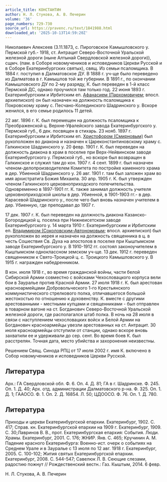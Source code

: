 ```yaml
---
article_title: КОНСТАНТИН
author: Н. Л. Стукова, А. В. Печерин
volume: '36'
page_numbers: 729-730
source_url: https://pravenc.ru/text/1841988.html
downloaded_at: '2025-10-13T14:59:20Z'
---
```


Николаевич Алексеев (3.11.1873, с. Пироговское Камышловского у. Пермской губ.- 1918, ст. Антрацит Северо-Восточной Уральской железной дороги (ныне Алтынай Свердловской железной дороги)), сщмч. (пам. в Соборе новомучеников и исповедников Церкви Русской и в Соборе Екатеринбургских святых), свящ. Из семьи псаломщика. В 1884 г. поступил в Далматовское ДУ. В 1888 г. уч-ще было переведено из Далматова в г. Камышлов той же губернии. В 1891 г., по окончании Камышловского ДУ по 2-му разряду, К. был переведен в 1-й класс Пермской ДС, однако проучился там только год. 22 июня 1893 г. Екатеринбургским и Ирбитским еп. [Афанасием (Пархомовичем](<https://pravenc.ru/text/Афанасием (Пархомовичем.html>); впосл. архиепископ) он был назначен на должность псаломщика к Покровскому храму с. Песчано-Колединского Шадринского у. Вскоре женился, в его семье родилось 11 детей.

22 авг. 1896 г. К. был перемещен на должность псаломщика к Преображенской ц. Верхне-Уфалейского завода Екатеринбургского у. Пермской губ., 6 дек. посвящен в стихарь. 23 нояб. 1897 г. Екатеринбургским и Ирбитским еп. [Христофором (Смирновым)](<https://pravenc.ru/text/Христофором (Смирновым).html>) был рукоположен во диакона и назначен к Цареконстантиновскому храму с. Галкинское Шадринского у. 20 февр. 1901 г. К. был переведен на должность диакона в храм в поселке при Верх-Нейвинском заводе Екатеринбургского у. Пермской губ., но вскоре был возвращен в Галкинское и служил там до кон. 1907 г. 4 сент. 1899 г. был назначен членом-делопроизводителем Комитета по постройке каменного храма в дер. Убиенной Шадринского у. 26 авг. 1901 г. там был заложен храм во имя архистратига Божия Михаила. 30 апр. 1905 г. К. был утвержден членом Галкинского церковноприходского попечительства. Одновременно в 1897-1901 гг. К. также занимал должность учителя церковноприходской школы в дер. Убиенной, в 1901-1903 гг.- в дер. Карасевой Шадринского у., после чего был вновь назначен учителем в дер. Убиенную, где преподавал до 1907 г.

17 дек. 1907 г. К. был переведен на должность диакона Казанско-Богородицкой ц. поселка при Нижнеисетском заводе Екатеринбургского у. 14 марта 1910 г. Екатеринбургским и Ирбитским еп. [Владимиром (Соколовским-Автономовым](<https://pravenc.ru/text/Владимиром (Соколовским-Автономовым.html>); впосл. архиепископ) был рукоположен во иерея и назначен на должность священника в ц. в честь Сошествия Св. Духа на апостолов в поселке при Кыштымском заводе Екатеринбургского у. В 1910-1912 гг. состоял законоучителем в Кыштымском одноклассном земском уч-ще. 13 дек. 1912 г. переведен священником к Свято-Троицкой ц. с. Троицкого Камышловского у. В 1915 г. награжден набедренником.

В кон. июля 1918 г., во время гражданской войны, части белой Сибирской Армии совместно с войсками Чехословацкого корпуса вели бои в Зауралье против Красной Армии. 27 июля 1918 г. К. был арестован красноармейцами Добровольческого 1-го Крестьянского коммунистического стрелкового полка, отличавшегося большой жестокостью по отношению к духовенству. К. вместе с другими арестованными - местными купцами и священниками - был отправлен в товарном вагоне на ст. Богданович Северо-Восточной Уральской железной дороги, где располагался штаб полка. В ночь на 28 июля в связи с наступлением чехословацких войск и Белой Армии на Богданович красноармейцы увезли арестованных на ст. Антрацит. 30 июля красноармейцы отступили от станции, однако вскоре вновь захватили ее и удерживали до сер. сент. Во время боев К. был расстрелян. Точная дата, место убийства и захоронения неизвестны.

Решением Свящ. Синода РПЦ от 17 июля 2002 г. имя К. включено в Собор новомучеников и исповедников Церкви Русской.

## Литература

Арх.: ГА Cвердловской обл. Ф. 6. Оп. 4. Д. 81; ГА в г. Шадринске. Ф. 245. Оп. 1. Д. 40; Арх. отд. администрации Далматовского р-на. Ф. 325. Оп. 1. Д. 1; ГААОСО. Ф. 1. Оп. 2. Д. 16854. Л. 50; ЦДООСО. Ф. 76. Оп. 1. Д. 780.

## Литература

Приходы и церкви Екатеринбургской епархии. Екатеринбург, 1902. С. 417; Справ. кн. Екатеринбургской епархии на 1909 г. Екатеринбург, 1909. С. 30;Лавринов В. В., прот. Екатеринбургская епархия: События. Люди. Храмы. Екатеринбург, 2001. С. 176; ЖНИР. Янв. С. 465; Кручинин А. М. Падение красного Екатеринбурга: Военно-ист. очерк о событиях на Среднем Урале и в Зауралье с 13 июля по 12 авг. 1918 г. Екатеринбург, 2005. С. 100-102; Жития святых Екатеринбургской епархии. Екатеринбург, 2008. С. 544-547; Савелюк Л. В. Сеющие слезами, радостию пожнут // Рождественский вестн.: Газ. Кыштым, 2014. 6 февр.

Н. Л. Стукова, А. В. Печерин
